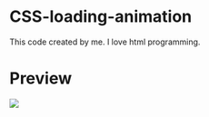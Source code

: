 # CSS-loading-animation
This code created by me. I love html programming.
# Preview
<img src="https://1.bp.blogspot.com/-3gj0N4fhUyE/X3AfFMMu_kI/AAAAAAAAAT8/zjY9lhFLLiUmLLeVeE_YsM8iSkAm6pnMgCLcBGAsYHQ/s719/IMG_20200927_105905.jpg">
